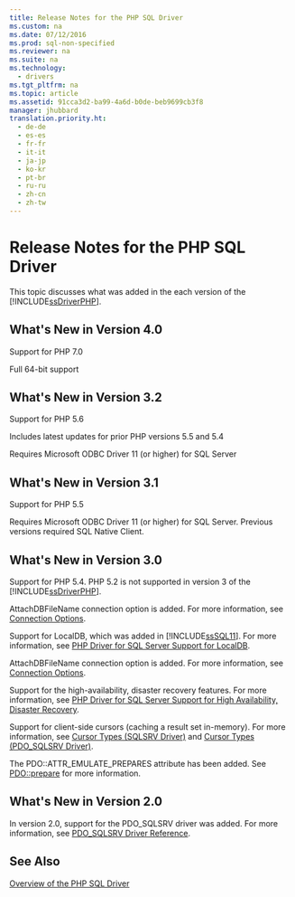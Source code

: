 ```yaml
---
title: Release Notes for the PHP SQL Driver
ms.custom: na
ms.date: 07/12/2016
ms.prod: sql-non-specified
ms.reviewer: na
ms.suite: na
ms.technology: 
  - drivers
ms.tgt_pltfrm: na
ms.topic: article
ms.assetid: 91cca3d2-ba99-4a6d-b0de-beb9699cb3f8
manager: jhubbard
translation.priority.ht: 
  - de-de
  - es-es
  - fr-fr
  - it-it
  - ja-jp
  - ko-kr
  - pt-br
  - ru-ru
  - zh-cn
  - zh-tw
---
```

# Release Notes for the PHP SQL Driver
This topic discusses what was added in the each version of the [!INCLUDE[ssDriverPHP](../content/includes/ssDriverPHP_md.md)].  
## What's New in Version 4.0  
Support for PHP 7.0  

Full 64-bit support

## What's New in Version 3.2  
Support for PHP 5.6  
  
Includes latest updates for prior PHP versions 5.5 and 5.4  
  
Requires Microsoft ODBC Driver 11 \(or higher\) for SQL Server  
  
## What's New in Version 3.1  
Support for PHP 5.5  
  
Requires Microsoft ODBC Driver 11 \(or higher\) for SQL Server. Previous versions required SQL Native Client.  
  
## What's New in Version 3.0  
Support for PHP 5.4.  PHP 5.2 is not supported in version 3 of the [!INCLUDE[ssDriverPHP](../content/includes/ssDriverPHP_md.md)].  
  
AttachDBFileName connection option is added. For more information, see [Connection Options](../content/Connection-Options.md).  
  
Support for LocalDB, which was added in [!INCLUDE[ssSQL11](../content/includes/ssSQL11_md.md)]. For more information, see [PHP Driver for SQL Server Support for LocalDB](../content/PHP-Driver-for-SQL-Server-Support-for-LocalDB.md).  
  
AttachDBFileName connection option is added. For more information, see [Connection Options](../content/Connection-Options.md).  
  
Support for the high\-availability, disaster recovery features. For more information, see [PHP Driver for SQL Server Support for High Availability, Disaster Recovery](../content/PHP-Driver-for-SQL-Server-Support-for-High-Availability--Disaster-Recovery.md).  
  
Support for client\-side cursors \(caching a result set in\-memory\). For more information, see [Cursor Types &#40;SQLSRV Driver&#41;](../content/Cursor-Types--SQLSRV-Driver-.md) and [Cursor Types &#40;PDO_SQLSRV Driver&#41;](../content/Cursor-Types--PDO_SQLSRV-Driver-.md).  
  
The PDO::ATTR\_EMULATE\_PREPARES attribute has been added.  See [PDO::prepare](../Topic/PDO::prepare.md) for more information.  
  
## What's New in Version 2.0  
In version 2.0, support for the PDO\_SQLSRV driver was added. For more information, see [PDO_SQLSRV Driver Reference](../content/PDO_SQLSRV-Driver-Reference.md).  
  
## See Also  
[Overview of the PHP SQL Driver](../content/Overview-of-the-PHP-SQL-Driver.md)
  
